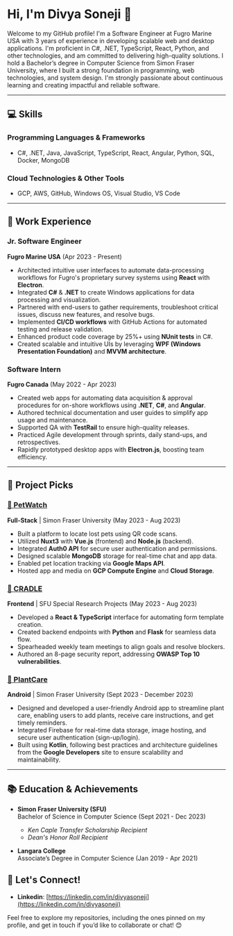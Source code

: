# Hi, I'm Divya Soneji 👋

Welcome to my GitHub profile! I'm a Software Engineer at Fugro Marine USA with 3 years of experience in developing scalable web and desktop applications. I'm proficient in C#, .NET, TypeScript, React, Python, and other technologies, and am committed to delivering high-quality solutions. I hold a Bachelor’s degree in Computer Science from Simon Fraser University, where I built a strong foundation in programming, web technologies, and system design. I'm strongly passionate about continuous learning and creating impactful and reliable software.

---

## 💻 Skills

### **Programming Languages & Frameworks**
- C#, .NET, Java, JavaScript, TypeScript,  React, Angular, Python, SQL, Docker, MongoDB

### **Cloud Technologies & Other Tools**
- GCP, AWS, GitHub, Windows OS, Visual Studio, VS Code

---

## 💼 Work Experience

### **Jr. Software Engineer**  
**Fugro Marine USA** (Apr 2023 - Present)  
- Architected intuitive user interfaces to automate data-processing workflows for Fugro's proprietary survey systems using **React** with **Electron**.
- Integrated **C#** & **.NET** to create Windows applications for data processing and visualization.
- Partnered with end-users to gather requirements, troubleshoot critical issues, discuss new features, and resolve bugs.
- Implemented **CI/CD workflows** with GitHub Actions for automated testing and release validation.  
- Enhanced product code coverage by 25%+ using **NUnit tests** in C#.  
- Created scalable and intuitive UIs by leveraging **WPF (Windows Presentation Foundation)** and **MVVM architecture**.  

### **Software Intern**  
**Fugro Canada** (May 2022 - Apr 2023)  
- Created web apps for automating data acquisition & approval procedures for on-shore workflows using **.NET**, **C#**, and **Angular**.  
- Authored technical documentation and user guides to simplify app usage and maintenance.  
- Supported QA with **TestRail** to ensure high-quality releases.  
- Practiced Agile development through sprints, daily stand-ups, and retrospectives.  
- Rapidly prototyped desktop apps with **Electron.js**, boosting team efficiency.

---

## 🚀 Project Picks

### **[🔗 PetWatch](https://github.com/SFU-CMPT372-Team5/PetWatch)**  
**Full-Stack** | Simon Fraser University (May 2023 - Aug 2023)  
- Built a platform to locate lost pets using QR code scans.  
- Utilized **Nuxt3** with **Vue.js** (frontend) and **Node.js** (backend).  
- Integrated **Auth0 API** for secure user authentication and permissions.  
- Designed scalable **MongoDB** storage for real-time chat and app data.  
- Enabled pet location tracking via **Google Maps API**.  
- Hosted app and media on **GCP Compute Engine** and **Cloud Storage**.

### **[🔗 CRADLE](https://github.com/drbfraser/CRADLE-Platform)**  
**Frontend** | SFU Special Research Projects (May 2023 - Aug 2023)  
- Developed a **React & TypeScript** interface for automating form template creation.  
- Created backend endpoints with **Python** and **Flask** for seamless data flow.  
- Spearheaded weekly team meetings to align goals and resolve blockers.  
- Authored an 8-page security report, addressing **OWASP Top 10 vulnerabilities**.

### **[🔗 PlantCare](https://github.com/CMPT362-PlantCare/PlantCare)**  
**Android** | Simon Fraser University (Sept 2023 - December 2023)  
- Designed and developed a user-friendly Android app to streamline plant care, enabling users to add plants, receive care instructions, and get timely reminders.
- Integrated Firebase for real-time data storage, image hosting, and secure user authentication (sign-up/login).
- Built using **Kotlin**, following best practices and architecture guidelines from the **Google Developers** site to ensure scalability and maintainability.
  
---

## 📚 Education & Achievements

- **Simon Fraser University (SFU)**  
  Bachelor of Science in Computer Science (Sept 2021 - Dec 2023)  
  - _Ken Caple Transfer Scholarship Recipient_
  - _Dean's Honor Roll Recipient_

- **Langara College**  
  Associate’s Degree in Computer Science (Jan 2019 - Apr 2021)  

## 🌟 Let's Connect!

- **Linkedin**: [https://linkedin.com/in/divyasoneji](https://linkedin.com/in/divyasoneji)
  

Feel free to explore my repositories, including the ones pinned on my profile, and get in touch if you’d like to collaborate or chat! 😊
